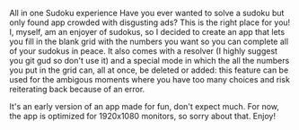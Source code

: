 All in one Sudoku experience
Have you ever wanted to solve a sudoku but only found app crowded with disgusting ads? This is the right place for you!
I, myself, am an enjoyer of sudokus, so I decided to create an app that lets you fill in the blank grid with the numbers you want so you can complete all of your sudokus in peace.
It also comes with a resolver (I highly suggest you git gud so don't use it) and a special mode in which the all the numbers you put in the grid can, all at once, be deleted or added: this feature can be used for the ambigous moments where you have too many choices and risk reiterating back because of an error.

It's an early version of an app made for fun, don't expect much. For now, the app is optimized for 1920x1080 monitors, so sorry about that.
Enjoy!
